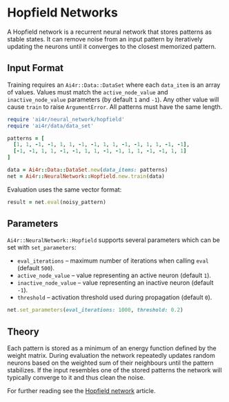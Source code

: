 # Hopfield Networks

A Hopfield network is a recurrent neural network that stores patterns as stable states. It can remove noise from an input pattern by iteratively updating the neurons until it converges to the closest memorized pattern.

## Input Format

Training requires an `Ai4r::Data::DataSet` where each `data_item` is an array of values. Values must match the `active_node_value` and `inactive_node_value` parameters (by default `1` and `-1`). Any other value will cause `train` to raise `ArgumentError`. All patterns must have the same length.

```ruby
require 'ai4r/neural_network/hopfield'
require 'ai4r/data/data_set'

patterns = [
  [1, 1, -1, -1, 1, 1, -1, -1, 1, 1, -1, -1, 1, 1, -1, -1],
  [-1, -1, 1, 1, -1, -1, 1, 1, -1, -1, 1, 1, -1, -1, 1, 1]
]

data = Ai4r::Data::DataSet.new(data_items: patterns)
net = Ai4r::NeuralNetwork::Hopfield.new.train(data)
```

Evaluation uses the same vector format:

```ruby
result = net.eval(noisy_pattern)
```

## Parameters

`Ai4r::NeuralNetwork::Hopfield` supports several parameters which can be set with `set_parameters`:

* `eval_iterations` – maximum number of iterations when calling `eval` (default `500`).
* `active_node_value` – value representing an active neuron (default `1`).
* `inactive_node_value` – value representing an inactive neuron (default `-1`).
* `threshold` – activation threshold used during propagation (default `0`).

```ruby
net.set_parameters(eval_iterations: 1000, threshold: 0.2)
```

## Theory

Each pattern is stored as a minimum of an energy function defined by the weight matrix. During evaluation the network repeatedly updates random neurons based on the weighted sum of their neighbours until the pattern stabilizes. If the input resembles one of the stored patterns the network will typically converge to it and thus clean the noise.

For further reading see the [Hopfield network](https://en.wikipedia.org/wiki/Hopfield_network) article.
